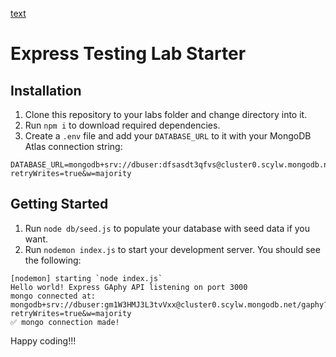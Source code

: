 [text](https://)

# Express Testing Lab Starter

## Installation

1. Clone this repository to your labs folder and change directory into it.
1. Run `npm i` to download required dependencies.
1. Create a `.env` file and add your `DATABASE_URL` to it with your MongoDB Atlas connection string:

```
DATABASE_URL=mongodb+srv://dbuser:dfsasdt3qfvs@cluster0.scylw.mongodb.net/gaphyTestingLab?retryWrites=true&w=majority
```

## Getting Started

1. Run `node db/seed.js` to populate your database with seed data if you want.
1. Run `nodemon index.js` to start your development server. You should see the following:

```
[nodemon] starting `node index.js`
Hello world! Express GAphy API listening on port 3000
mongo connected at:  mongodb+srv://dbuser:gm1W3HMJ3L3tvVxx@cluster0.scylw.mongodb.net/gaphy?retryWrites=true&w=majority
✅ mongo connection made!
```

Happy coding!!!



